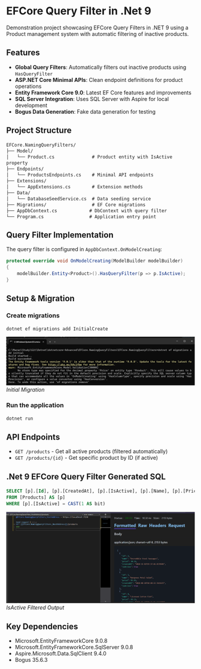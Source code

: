 # EFCore Query Filter in .Net 9

Demonstration project showcasing EFCore Query Filters in .NET 9 using a Product management system with automatic filtering of inactive products.

## Features

- **Global Query Filters**: Automatically filters out inactive products using `HasQueryFilter`
- **ASP.NET Core Minimal APIs**: Clean endpoint definitions for product operations
- **Entity Framework Core 9.0**: Latest EF Core features and improvements
- **SQL Server Integration**: Uses SQL Server with Aspire for local development
- **Bogus Data Generation**: Fake data generation for testing

## Project Structure

```
EFCore.NamingQueryFilters/
├── Model/
│   └── Product.cs              # Product entity with IsActive property
├── Endpoints/
│   └── ProductsEndpoints.cs    # Minimal API endpoints
├── Extensions/
│   └── AppExtensions.cs        # Extension methods
├── Data/
│   └── DatabaseSeedService.cs  # Data seeding service
├── Migrations/                 # EF Core migrations
├── AppDbContext.cs            # DbContext with query filter
└── Program.cs                 # Application entry point
```

## Query Filter Implementation

The query filter is configured in `AppDbContext.OnModelCreating`:

```csharp
protected override void OnModelCreating(ModelBuilder modelBuilder)
{
    modelBuilder.Entity<Product>().HasQueryFilter(p => p.IsActive);
}
```

## Setup & Migration

### Create migrations
```bash
dotnet ef migrations add InitialCreate
```
![Initial Migration](image-1.png)
*Initial Migration*

### Run the application
```bash
dotnet run
```

## API Endpoints

- `GET /products` - Get all active products (filtered automatically)
- `GET /products/{id}` - Get specific product by ID (if active)

## .Net 9 EFCore Query Filter Generated SQL

```sql
SELECT [p].[Id], [p].[CreatedAt], [p].[IsActive], [p].[Name], [p].[Price]
FROM [Products] AS [p]
WHERE [p].[IsActive] = CAST(1 AS bit)
```

![Filtered Query Result](image.png)
*IsActive Filtered Output*

## Key Dependencies

- Microsoft.EntityFrameworkCore 9.0.8
- Microsoft.EntityFrameworkCore.SqlServer 9.0.8
- Aspire.Microsoft.Data.SqlClient 9.4.0
- Bogus 35.6.3